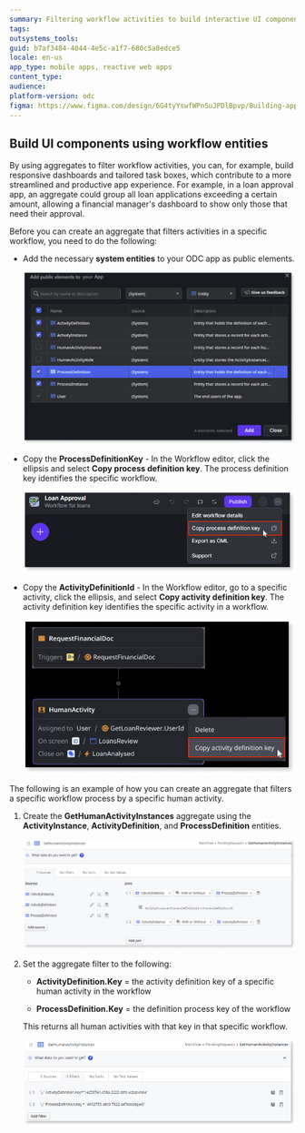 ```yaml
---
summary: Filtering workflow activities to build interactive UI components
tags: 
outsystems_tools: 
guid: b7af3484-4044-4e5c-a1f7-680c5a8edce5
locale: en-us
app_type: mobile apps, reactive web apps
content_type: 
audience: 
platform-version: odc
figma: https://www.figma.com/design/6G4tyYswfWPn5uJPDlBpvp/Building-apps?node-id=6274-150
---
```


## Build UI components using workflow entities

By using aggregates to filter workflow activities, you can, for example, build responsive dashboards and tailored task boxes, which contribute to a more streamlined and productive app experience. For example, in a loan approval app, an aggregate could group all loan applications exceeding a certain amount, allowing a financial manager's dashboard to show only those that need their approval.

Before you can create an aggregate that filters activities in a specific workflow, you need to do the following:

* Add the necessary **system entities** to your ODC app as public elements.

    ![Screenshot showing adding public elements in ODC Studio](images/workflow-public-elements-odcs.png "Add public elements to your ODC app")

* Copy the **ProcessDefinitionKey** - In the Workflow editor, click the ellipsis and select **Copy process definition key**. The process definition key identifies the specific workflow.

    ![Screenshot showing how to copy the process definition key in the ODC Portal](images/process-def-key-pl.png "Copy the process definition key in ODC Portal")

* Copy the **ActivityDefinitionId** - In the Workflow editor, go to a specific activity, click the ellipsis, and select **Copy activity definition key**. The activity definition key identifies the specific activity in a workflow.
    
    ![Screenshot showing how to copy the activity definition key in the ODC Portal](images/activity-def-key-pl.png "Copy the process definition key in ODC Portal")

The following is an example of how you can create an aggregate that filters a specific workflow process by a specific human activity.

1. Create the **GetHumanActivityInstances** aggregate using the **ActivityInstance**, **ActivityDefinition**, and **ProcessDefinition** entities.

    ![Screenshot showing the GetHumanActivityInstances aggregate in ODC Studio](images/workflows-aggregate-odcs.png "GetHumanActivityInstances aggregate in ODC Studio")

1. Set the aggregate filter to the following:

    * **ActivityDefinition.Key** = the activity definition key of a specific human activity in the workflow

    * **ProcessDefinition.Key** = the definition process key of the workflow

    This returns all human activities with that key in that specific workflow. 
     
    ![Screenshot showing the GetHumanActivityInstances aggregate in ODC Studio](images/workflows-agg-filter-odcs.png "GetHumanActivityInstances aggregate in ODC Studio")
